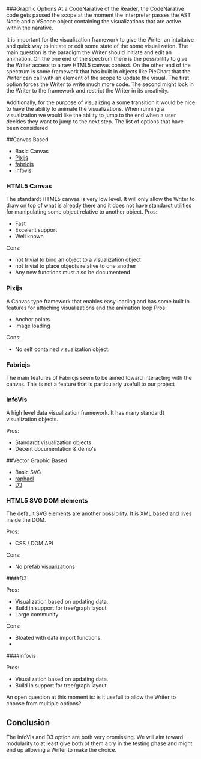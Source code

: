 ###Graphic Options
At a CodeNarative of the Reader, the CodeNarative code gets passed the scope at the moment the interpreter passes the AST Node and a VScope object containing the visualizations that are active within the narative. 

It is important for the visualization framework to give the Writer an intuitaive and quick way to initiate or edit some state of the some visualization. 
The main question is the paradigm the Writer should initiate and edit an animation. On the one end of the spectrum there is the possiblility to 
give the Writer access to a raw HTML5 canvas context. On the other end of the spectrum is some framework that has built in objects like PieChart that the Writer can 
call with an element of the scope to update the visual. The first option forces the Writer to write much more code. The second might lock in the Writer to the framework and restrict the Writer in its creativity. 

Additionally, for the purpose of visualizing a some transition it would be nice to have the ability to animate the visualizations.
When running a visualization we would like the ability to jump to the end when a user decides they want to jump to the next step. 
The list of options that have been considered

##Canvas Based
* Basic Canvas 
* [Pixijs](http://www.pixijs.com/)
* [fabricjs](http://fabricjs.com/)
* [infovis](http://philogb.github.io/jit/)

### HTML5 Canvas
The standardt HTML5 canvas is very low level. It will only allow the Writer to draw on top of what is already there and it does not have standardt utilities for manipulating some object relative to another object. 
Pros:
* Fast
* Excelent support 
* Well known

Cons:
* not trivial to bind an object to a visualization object
* not trivial to place objects relative to one another
* Any new functions must also be documentend


### Pixijs
A Canvas type framework that enables easy loading and has some built in features for attaching visualizations and the animation loop
Pros:
* Anchor points
* Image loading


Cons:
* No self contained visualization object. 

### Fabricjs
The main features of Fabricjs seem to be aimed toward interacting with the canvas. This is not a feature that is particularly usefull to our project

### InfoVis
A high level data visualization framework. It has many standardt visualization objects. 

Pros:
* Standardt visualization objects
* Decent documentation & demo's


##Vector Graphic Based
* Basic SVG
* [raphael](http://raphaeljs.com/)
* [D3](http://d3js.org/t)

### HTML5 SVG DOM elements
The default SVG elements are another possibility. 
It is XML based and lives inside the DOM. 

Pros:
* CSS / DOM API

Cons:
* No prefab visualizations

####D3

Pros:
* Visualization based on updating data.
* Build in support for tree/graph layout
* Large community 

Cons:
* Bloated with data import functions.
* 

####infovis

Pros: 
* Visualization based on updating data.
* Build in support for tree/graph layout

An open question at this moment is: is it usefull to allow the Writer to choose from multiple options?

## Conclusion
The InfoVis and D3 option are both very promissing. We will aim toward modularity to at least give both of them a try in the testing phase and might end up allowing a Writer to make the choice.
